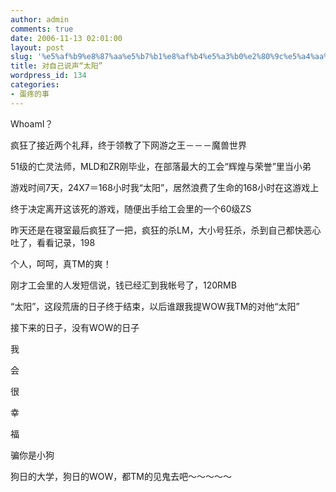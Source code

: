 ```yaml
---
author: admin
comments: true
date: 2006-11-13 02:01:00
layout: post
slug: '%e5%af%b9%e8%87%aa%e5%b7%b1%e8%af%b4%e5%a3%b0%e2%80%9c%e5%a4%aa%e9%98%b3%e2%80%9d'
title: 对自己说声“太阳”
wordpress_id: 134
categories:
- 蛋疼的事
---
```


WhoamI？  
  
疯狂了接近两个礼拜，终于领教了下网游之王－－－魔兽世界  
  
51级的亡灵法师，MLD和ZR刚毕业，在部落最大的工会“辉煌与荣誉”里当小弟  
  
游戏时间7天，24X7＝168小时我“太阳”，居然浪费了生命的168小时在这游戏上  
  
终于决定离开这该死的游戏，随便出手给工会里的一个60级ZS  
  
昨天还是在寝室最后疯狂了一把，疯狂的杀LM，大小号狂杀，杀到自己都快恶心吐了，看看记录，198  
  
个人，呵呵，真TM的爽！  
  
刚才工会里的人发短信说，钱已经汇到我帐号了，120RMB  
  
“太阳”，这段荒唐的日子终于结束，以后谁跟我提WOW我TM的对他“太阳”  
  
接下来的日子，没有WOW的日子  
  
我  
  
会  
  
很  
  
幸  
  
福  
  
骗你是小狗  
  
狗日的大学，狗日的WOW，都TM的见鬼去吧～～～～～
